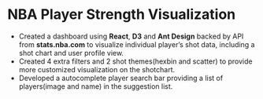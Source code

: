 # NBA Player Strength Visualization 

<ul>
  <li>Created a dashboard using <strong>React</strong>, <strong>D3</strong> and <strong>Ant Design</strong> backed by API from <strong>stats.nba.com</strong> to visualize individual player’s shot data, including a shot chart and user profile view.</li>
  <li>Created 4 extra filters and 2 shot themes(hexbin and scatter) to provide more customized visualization on the shotchart.</li>
  <li>Developed a autocomplete player search bar providing a list of players(image and name) in the suggestion list.</li>
</ul>  
